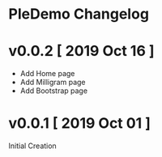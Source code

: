 # PleDemo Changelog

# v0.0.2 [ 2019 Oct 16 ]

- Add Home page
- Add Milligram page
- Add Bootstrap page

# v0.0.1 [ 2019 Oct 01 ]

Initial Creation


